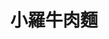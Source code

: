 ---
title: "小羅牛肉麵"
description: "小羅牛肉麵"
layout: shop
keywords:
  - 美食競賽
  - 台灣美食
  - 美食精選
datePublished: "2025-06-30"
dateModified: "2025-07-05"
city: "基隆市"
district: "中山區"
address: "203基隆市中山區西定路113號"
phone: "0905272005"
geo: "25.134102660102265, 121.7347901926764"
google_map: "https://maps.app.goo.gl/RmQDEHfwEHpLRYMN9"
footinder: "https://footinder.com.tw/%E5%9F%BA%E9%9A%86%E5%B8%82%E4%B8%AD%E5%B1%B1%E5%8D%80/56178/"
official: "https://www.facebook.com/loviceva"
award:
  - name: "台北國際牛肉麵節"
    year: "2024"
    entries:
      - group: "鮮食組"
        cooking_style: "紅燒"
        rank: "銀牌"

---